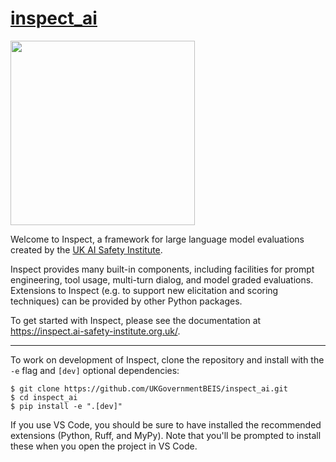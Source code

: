 # [inspect_ai](https://github.com/UKGovernmentBEIS/inspect_ai)

[<img width="295" src="https://inspect.ai-safety-institute.org.uk/images/aisi-logo.png" />](https://www.gov.uk/government/organisations/ai-safety-institute)

Welcome to Inspect, a framework for large language model evaluations created by the [UK AI Safety Institute](https://www.gov.uk/government/organisations/ai-safety-institute).

Inspect provides many built-in components, including facilities for prompt engineering, tool usage, multi-turn dialog, and model graded evaluations. Extensions to Inspect (e.g. to support new elicitation and scoring techniques) can be provided by other Python packages.

To get started with Inspect, please see the documentation at <https://inspect.ai-safety-institute.org.uk/>.

***



To work on development of Inspect, clone the repository and install with the `-e` flag and `[dev]` optional dependencies:

```         
$ git clone https://github.com/UKGovernmentBEIS/inspect_ai.git
$ cd inspect_ai
$ pip install -e ".[dev]"
```

If you use VS Code, you should be sure to have installed the recommended extensions (Python, Ruff, and MyPy). Note that you'll be prompted to install these when you open the project in VS Code.
